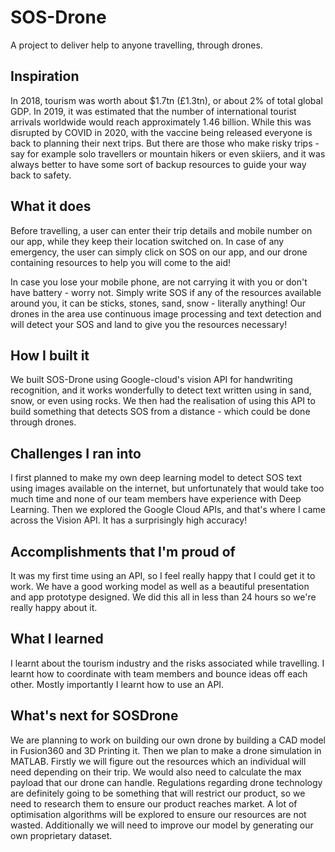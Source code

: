 # SOS-Drone
A project to deliver help to anyone travelling, through drones.


## Inspiration
In 2018, tourism was worth about $1.7tn (£1.3tn), or about 2% of total global GDP. In 2019, it was estimated that the number of international tourist arrivals worldwide would reach approximately 1.46 billion. While this was disrupted by COVID in 2020, with the vaccine being released everyone is back to planning their next trips. But there are those who make risky trips - say for example solo travellers or mountain hikers or even skiiers, and it was always better to have some sort of backup resources to guide your way back to safety.

## What it does
Before travelling, a user can enter their trip details and mobile number on our app, while they keep their location switched on. In case of any emergency, the user can simply click on SOS on our app, and our drone containing resources to help you will come to the aid!

In case you lose your mobile phone, are not carrying it with you or don't have battery - worry not. Simply write SOS if any of the resources available around you, it can be sticks, stones, sand, snow - literally anything! Our drones in the area use continuous image processing and text detection and will detect your SOS and land to give you the resources necessary!

## How I built it
We built SOS-Drone using Google-cloud's vision API for handwriting recognition, and it works wonderfully to detect text written using in sand, snow, or even using rocks. We then had the realisation of using this API to build something that detects SOS from a distance - which could be done through drones. 

## Challenges I ran into
I first planned to make my own deep learning model to detect SOS text using images available on the internet, but unfortunately that would take too much time and none of our team members have experience with Deep Learning. Then we explored the Google Cloud APIs, and that's where I came across the Vision API. It has a surprisingly high accuracy!

## Accomplishments that I'm proud of
It was my first time using an API, so I feel really happy that I could get it to work. We have a good working model as well as a beautiful presentation and app prototype designed. We did this all in less than 24 hours so we're really happy about it.

## What I learned
I learnt about the tourism industry and the risks associated while travelling. I learnt how to coordinate with team members and bounce ideas off each other. Mostly importantly I learnt how to use an API. 

## What's next for SOSDrone
We are planning to work on building our own drone by building a CAD model in Fusion360 and 3D Printing it. Then we plan to make a drone simulation in MATLAB. Firstly we will figure out the resources which an individual will need depending on their trip. We would also need to calculate the max payload that our drone can handle. Regulations regarding drone technology are definitely going to be something that will restrict our product, so we need to research them to ensure our product reaches market. A lot of optimisation algorithms will be explored to ensure our resources are not wasted. Additionally we will need to improve our model by generating our own proprietary dataset.
